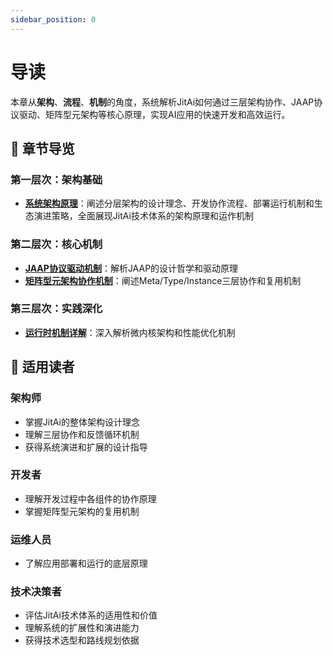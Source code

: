 ```yaml
---
sidebar_position: 0
---
```


# 导读

本章从**架构**、**流程**、**机制**的角度，系统解析JitAi如何通过三层架构协作、JAAP协议驱动、矩阵型元架构等核心原理，实现AI应用的快速开发和高效运行。

## 📖 **章节导览**

### **第一层次：架构基础**
- **[系统架构原理](./01系统架构原理)**：阐述分层架构的设计理念、开发协作流程、部署运行机制和生态演进策略，全面展现JitAi技术体系的架构原理和运作机制

### **第二层次：核心机制** 
- **[JAAP协议驱动机制](./02JAAP协议驱动机制)**：解析JAAP的设计哲学和驱动原理
- **[矩阵型元架构协作机制](./03矩阵型元架构协作机制)**：阐述Meta/Type/Instance三层协作和复用机制

### **第三层次：实践深化**
- **[运行时机制详解](./04运行时机制详解)**：深入解析微内核架构和性能优化机制

## 🎯 **适用读者**

### **架构师**
- 掌握JitAi的整体架构设计理念
- 理解三层协作和反馈循环机制
- 获得系统演进和扩展的设计指导

### **开发者**  
- 理解开发过程中各组件的协作原理
- 掌握矩阵型元架构的复用机制

### **运维人员**
- 了解应用部署和运行的底层原理

### **技术决策者**
- 评估JitAi技术体系的适用性和价值
- 理解系统的扩展性和演进能力
- 获得技术选型和路线规划依据
